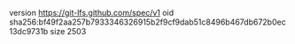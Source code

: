 version https://git-lfs.github.com/spec/v1
oid sha256:bf49f2aa257b7933346326915b2f9cf9dab51c8496b467db672b0ec13dc9731b
size 2503
